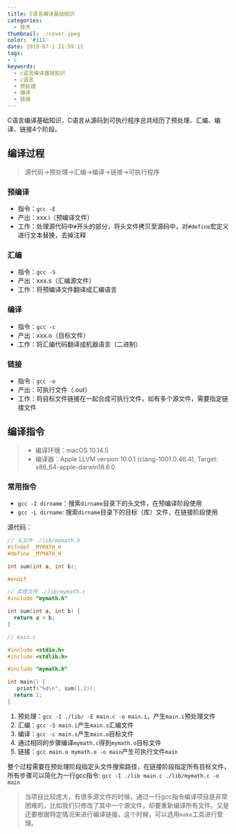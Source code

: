```yaml
---
title: C语言编译基础知识
categories:
  - 技术
thumbnail: ./cover.jpeg
color: '#111'
date: 2019-07-1 21:59:11
tags:
- c
keywords:
  - c语言编译基础知识
  - c语言
  - 预处理
  - 编译
  - 链接
---
```


C语言编译基础知识，C语言从源码到可执行程序总共经历了预处理、汇编、编译、链接4个阶段。

<!-- more -->

## 编译过程

> 源代码->预处理->汇编->编译->链接->可执行程序

### 预编译

* 指令：`gcc -E`
* 产出：xxx.i（预编译文件）
* 工作：处理源代码中`#`开头的部分，将头文件拷贝至源码中，对`#define`宏定义进行文本替换，去掉注释

### 汇编

* 指令：`gcc -S`
* 产出：xxx.s（汇编源文件）
* 工作：将预编译文件翻译成汇编语言

### 编译

* 指令：`gcc -c`
* 产出：xxx.o（目标文件）
* 工作：将汇编代码翻译成机器语言（二进制）

### 链接

* 指令：`gcc -o`
* 产出：可执行文件（.out）
* 工作：将目标文件链接在一起合成可执行文件，如有多个源文件，需要指定链接文件

## 编译指令

> * 编译环境：macOS 10.14.5
> * 编译器：Apple LLVM version 10.0.1 (clang-1001.0.46.4), Target: x86_64-apple-darwin18.6.0

### 常用指令

* `gcc -I dirname`：搜索`dirname`目录下的头文件，在预编译阶段使用
* `gcc -L dirname`: 搜索`dirname`目录下的目标（库）文件，在链接阶段使用

源代码：

```C
// 头文件 ./lib/mymath.h
#ifndef _MYMATH_H
#define _MYMATH_H

int sum(int a, int b);

#endif
```

```C
// 实现文件 ./lib/mymath.c
#include "mymath.h"

int sum(int a, int b) {
  return a + b;
}

```

```C
// main.c

#include <stdio.h>
#include <stdlib.h>

#include "mymath.h"

int main() {
   printf("%d\n", sum(1,2));
  return 1;
}

```

1. 预处理：`gcc -I ./lib/ -E main.c -o main.i`，产生`main.i`预处理文件
2. 汇编：`gcc -S main.i`产生`main.s`汇编文件
3. 编译：`gcc -c main.s`产生`main.o`目标文件
4. 通过相同的步骤编译`mymath.c`得到`mymath.o`目标文件
5. 链接：`gcc main.o mymath.o -o main`产生可执行文件`main`

整个过程需要在预处理阶段指定头文件搜索路径，在链接阶段指定所有目标文件，所有步骤可以简化为一行gcc指令: `gcc -I ./lib main.c ./lib/mymath.c -o main`

> 当项目比较庞大，有很多源文件的时候，通过一行gcc指令编译项目是非常困难的，比如我们只修改了其中一个源文件，却要重新编译所有文件。又是还要根据特定情况来进行编译链接。这个时候，可以选用`make`工具进行管理。
